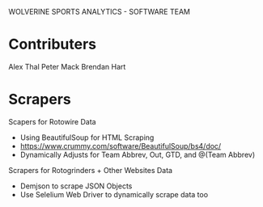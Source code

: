 WOLVERINE SPORTS ANALYTICS - SOFTWARE TEAM

# Contributers
Alex Thal
Peter Mack
Brendan Hart

# Scrapers
Scapers for Rotowire Data 
- Using BeautifulSoup for HTML Scraping
- https://www.crummy.com/software/BeautifulSoup/bs4/doc/
- Dynamically Adjusts for Team Abbrev, Out, GTD, and @(Team Abbrev)

Scrapers for Rotogrinders + Other Websites Data
- Demjson to scrape JSON Objects 
- Use Selelium Web Driver to dynamically scrape data too 
